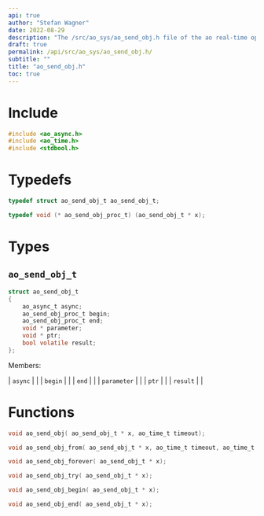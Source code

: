 ```yaml
---
api: true
author: "Stefan Wagner"
date: 2022-08-29
description: "The /src/ao_sys/ao_send_obj.h file of the ao real-time operating system."
draft: true
permalink: /api/src/ao_sys/ao_send_obj.h/
subtitle: ""
title: "ao_send_obj.h"
toc: true
---
```


# Include

```c
#include <ao_async.h>
#include <ao_time.h>
#include <stdbool.h>
```

# Typedefs

```c
typedef struct ao_send_obj_t ao_send_obj_t;
```

```c
typedef void (* ao_send_obj_proc_t) (ao_send_obj_t * x);
```

# Types

## `ao_send_obj_t`

```c
struct ao_send_obj_t
{
    ao_async_t async;
    ao_send_obj_proc_t begin;
    ao_send_obj_proc_t end;
    void * parameter;
    void * ptr;
    bool volatile result;
};
```

Members:

| `async` | |
| `begin` | |
| `end` | |
| `parameter` | |
| `ptr` | |
| `result` | |

# Functions

```c
void ao_send_obj( ao_send_obj_t * x, ao_time_t timeout);
```

```c
void ao_send_obj_from( ao_send_obj_t * x, ao_time_t timeout, ao_time_t beginning);
```

```c
void ao_send_obj_forever( ao_send_obj_t * x);
```

```c
void ao_send_obj_try( ao_send_obj_t * x);
```

```c
void ao_send_obj_begin( ao_send_obj_t * x);
```

```c
void ao_send_obj_end( ao_send_obj_t * x);
```

